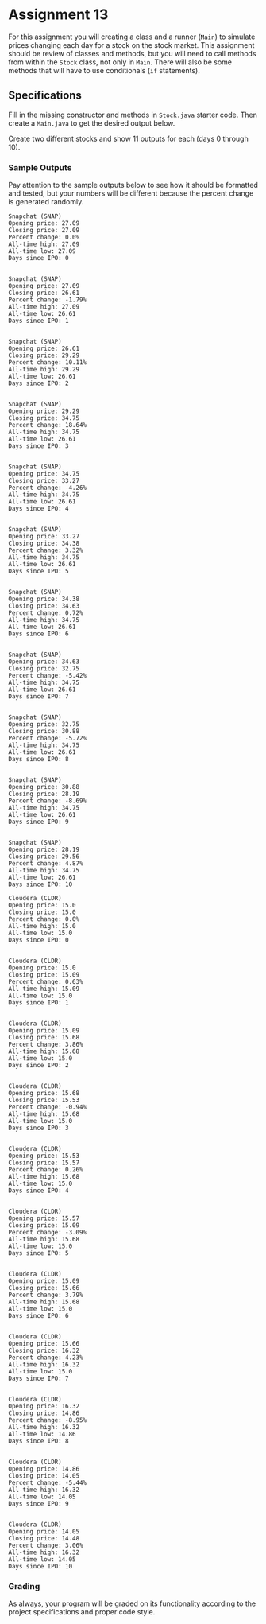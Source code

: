 # Assignment 13

For this assignment you will creating a class and a runner (`Main`) to simulate prices changing each day for a stock on the stock market. This assignment should be review of classes and methods, but you will need to call methods from within the `Stock` class, not only in `Main`. There will also be some methods that will have to use conditionals (`if` statements).

## Specifications

Fill in the missing constructor and methods in `Stock.java` starter code. Then create a `Main.java` to get the desired output below.

Create two different stocks and show 11 outputs for each (days 0 through 10).

### Sample Outputs

Pay attention to the sample outputs below to see how it should be formatted and tested, but your numbers will be different because the percent change is generated randomly.

```
Snapchat (SNAP)
Opening price: 27.09
Closing price: 27.09
Percent change: 0.0%
All-time high: 27.09
All-time low: 27.09
Days since IPO: 0


Snapchat (SNAP)
Opening price: 27.09
Closing price: 26.61
Percent change: -1.79%
All-time high: 27.09
All-time low: 26.61
Days since IPO: 1


Snapchat (SNAP)
Opening price: 26.61
Closing price: 29.29
Percent change: 10.11%
All-time high: 29.29
All-time low: 26.61
Days since IPO: 2


Snapchat (SNAP)
Opening price: 29.29
Closing price: 34.75
Percent change: 18.64%
All-time high: 34.75
All-time low: 26.61
Days since IPO: 3


Snapchat (SNAP)
Opening price: 34.75
Closing price: 33.27
Percent change: -4.26%
All-time high: 34.75
All-time low: 26.61
Days since IPO: 4


Snapchat (SNAP)
Opening price: 33.27
Closing price: 34.38
Percent change: 3.32%
All-time high: 34.75
All-time low: 26.61
Days since IPO: 5


Snapchat (SNAP)
Opening price: 34.38
Closing price: 34.63
Percent change: 0.72%
All-time high: 34.75
All-time low: 26.61
Days since IPO: 6


Snapchat (SNAP)
Opening price: 34.63
Closing price: 32.75
Percent change: -5.42%
All-time high: 34.75
All-time low: 26.61
Days since IPO: 7


Snapchat (SNAP)
Opening price: 32.75
Closing price: 30.88
Percent change: -5.72%
All-time high: 34.75
All-time low: 26.61
Days since IPO: 8


Snapchat (SNAP)
Opening price: 30.88
Closing price: 28.19
Percent change: -8.69%
All-time high: 34.75
All-time low: 26.61
Days since IPO: 9


Snapchat (SNAP)
Opening price: 28.19
Closing price: 29.56
Percent change: 4.87%
All-time high: 34.75
All-time low: 26.61
Days since IPO: 10
```

```
Cloudera (CLDR)
Opening price: 15.0
Closing price: 15.0
Percent change: 0.0%
All-time high: 15.0
All-time low: 15.0
Days since IPO: 0


Cloudera (CLDR)
Opening price: 15.0
Closing price: 15.09
Percent change: 0.63%
All-time high: 15.09
All-time low: 15.0
Days since IPO: 1


Cloudera (CLDR)
Opening price: 15.09
Closing price: 15.68
Percent change: 3.86%
All-time high: 15.68
All-time low: 15.0
Days since IPO: 2


Cloudera (CLDR)
Opening price: 15.68
Closing price: 15.53
Percent change: -0.94%
All-time high: 15.68
All-time low: 15.0
Days since IPO: 3


Cloudera (CLDR)
Opening price: 15.53
Closing price: 15.57
Percent change: 0.26%
All-time high: 15.68
All-time low: 15.0
Days since IPO: 4


Cloudera (CLDR)
Opening price: 15.57
Closing price: 15.09
Percent change: -3.09%
All-time high: 15.68
All-time low: 15.0
Days since IPO: 5


Cloudera (CLDR)
Opening price: 15.09
Closing price: 15.66
Percent change: 3.79%
All-time high: 15.68
All-time low: 15.0
Days since IPO: 6


Cloudera (CLDR)
Opening price: 15.66
Closing price: 16.32
Percent change: 4.23%
All-time high: 16.32
All-time low: 15.0
Days since IPO: 7


Cloudera (CLDR)
Opening price: 16.32
Closing price: 14.86
Percent change: -8.95%
All-time high: 16.32
All-time low: 14.86
Days since IPO: 8


Cloudera (CLDR)
Opening price: 14.86
Closing price: 14.05
Percent change: -5.44%
All-time high: 16.32
All-time low: 14.05
Days since IPO: 9


Cloudera (CLDR)
Opening price: 14.05
Closing price: 14.48
Percent change: 3.06%
All-time high: 16.32
All-time low: 14.05
Days since IPO: 10
```

### Grading

As always, your program will be graded on its functionality according to the project specifications and proper code style.


